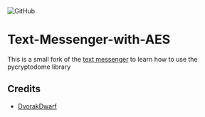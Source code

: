 ![GitHub](https://img.shields.io/github/license/hunar4321/life_code)

# Text-Messenger-with-AES
This is a small fork of the [text messenger](https://github.com/DvorakDwarf/Text-Messenger) to learn how to use the pycryptodome library

## Credits
- [DvorakDwarf](https://github.com/DvorakDwarf)
